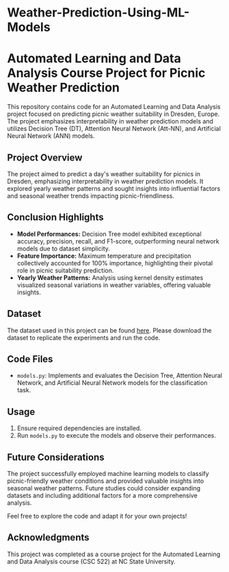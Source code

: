 # Weather-Prediction-Using-ML-Models

# Automated Learning and Data Analysis Course Project for Picnic Weather Prediction

This repository contains code for an Automated Learning and Data Analysis project focused on predicting picnic weather suitability in Dresden, Europe. The project emphasizes interpretability in weather prediction models and utilizes Decision Tree (DT), Attention Neural Network (Att-NN), and Artificial Neural Network (ANN) models.

## Project Overview

The project aimed to predict a day's weather suitability for picnics in Dresden, emphasizing interpretability in weather prediction models. It explored yearly weather patterns and sought insights into influential factors and seasonal weather trends impacting picnic-friendliness.

## Conclusion Highlights

- **Model Performances:** Decision Tree model exhibited exceptional accuracy, precision, recall, and F1-score, outperforming neural network models due to dataset simplicity.
- **Feature Importance:** Maximum temperature and precipitation collectively accounted for 100% importance, highlighting their pivotal role in picnic suitability prediction.
- **Yearly Weather Patterns:** Analysis using kernel density estimates visualized seasonal variations in weather variables, offering valuable insights.

## Dataset
The dataset used in this project can be found [here](https://www.kaggle.com/datasets/thedevastator/weather-prediction). Please download the dataset to replicate the experiments and run the code.

## Code Files
- `models.py`: Implements and evaluates the Decision Tree, Attention Neural Network, and Artificial Neural Network models for the classification task.

## Usage

1. Ensure required dependencies are installed.
3. Run `models.py` to execute the models and observe their performances.

## Future Considerations

The project successfully employed machine learning models to classify picnic-friendly weather conditions and provided valuable insights into seasonal weather patterns. Future studies could consider expanding datasets and including additional factors for a more comprehensive analysis.

Feel free to explore the code and adapt it for your own projects!

## Acknowledgments

This project was completed as a course project for the Automated Learning and Data Analysis course (CSC 522) at NC State University.

